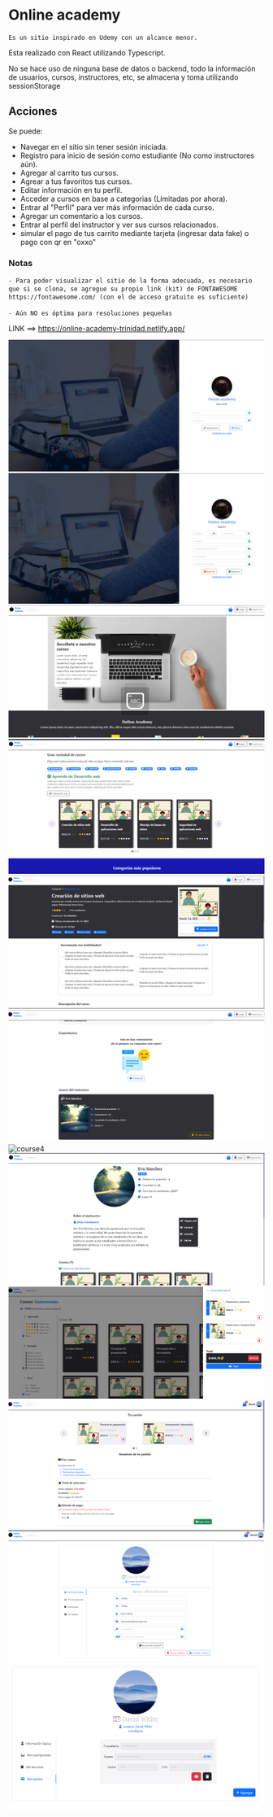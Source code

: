 # Online academy

    Es un sitio inspirado en Udemy con un alcance menor.

    
  Esta realizado con React utilizando Typescript.

  No se hace uso de ninguna base de datos o backend, todo la información de usuarios, cursos, instructores, etc, se almacena y toma utilizando sessionStorage


## Acciones

Se puede:
- Navegar en el sitio sin tener sesión iniciada.
- Registro para inicio de sesión como estudiante (No como instructores aún).
- Agregar al carrito tus cursos.
- Agrear a tus favoritos tus cursos.
- Editar información en tu perfil.
- Acceder a cursos en base a categorias (Límitadas por ahora).
- Entrar al "Perfil" para ver más información de cada curso.
- Agregar un comentario a los cursos.
- Entrar al perfil del instructor y ver sus cursos relacionados.
- simular el pago de tus carrito mediante tarjeta (ingresar data fake) o pago con qr en "oxxo"



### Notas
    - Para poder visualizar el sitio de la forma adecuada, es necesario que si se clona, se agregue su propio link (kit) de FONTAWESOME https://fontawesome.com/ (con el de acceso gratuito es suficiente)

    - Aún NO es óptima para resoluciones pequeñas


LINK ==> https://online-academy-trinidad.netlify.app/

![login](src/assets/previewsSite/login.png)
![register](src/assets/previewsSite/register.png)
![main](src/assets/previewsSite/main.png)
![courses](src/assets/previewsSite/courses.png)
![course2](src/assets/previewsSite/course2.png)
![course3](src/assets/previewsSite/course3.png)
![course4](src/assets/previewsSite/course4.png)
![instructor](src/assets/previewsSite/instructor.png)
![cart](src/assets/previewsSite/cart.png)
![cart2](src/assets/previewsSite/cart2.png)
![user](src/assets/previewsSite/user.png)
![cards](src/assets/previewsSite/cards.png)




